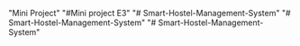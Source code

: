 "Mini Project" 
"#Mini project E3"
"# Smart-Hostel-Management-System" 
"# Smart-Hostel-Management-System" 
"# Smart-Hostel-Management-System" 
